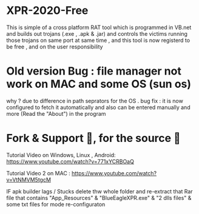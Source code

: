 # XPR-2020-Free
This is simple of a cross platform RAT tool which is programmed in VB.net and builds out trojans (.exe , .apk &amp; .jar) and controls the victims running those trojans on same port at same time , and this tool is now registerd to be free , and on the user responsibility 

# Old version Bug : file manager not work on MAC and some OS (sun os) 
why ? due to difference in path seprators for the OS . 
bug fix : it is now configured to fetch it automatically 
and also can be entered manually 
and more (Read the "About") in the program
# Fork & Support 🥰, for the source 🥰
Tutorial Video on Windows, Linux , Android: https://www.youtube.com/watch?v=771xYCRBOaQ

Tutorial Video 2 on MAC : https://www.youtube.com/watch?v=VtNMVM5tgcM

IF apk builder lags / Stucks
delete thw whole folder and re-extract that Rar file that contains "App_Resources" & "BlueEagleXPR.exe" & "2 dlls files" & some txt files for mode re-configuraton
